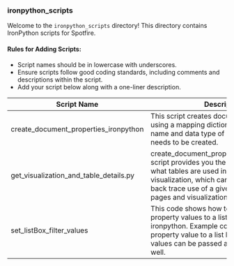 
### ironpython_scripts

Welcome to the `ironpython_scripts` directory! This directory contains IronPython scripts for Spotfire.

#### Rules for Adding Scripts:
- Script names should be in lowercase with underscores.
- Ensure scripts follow good coding standards, including comments and descriptions within the script.
- Add your script below along with a one-liner description.

| Script Name         | Description                                       | Links for Dashboard/Artifact                |
|---------------------|---------------------------------------------------|---------------------------------------------|
| create_document_properties_ironpython |This script creates document properties using a mapping dictionary which contains name and data type of properties which needs to be created.|  |
|get_visualization_and_table_details.py|create_document_properties_ironpythonThis script provides you the the details about what tables are used in the given page and visualization, which can also be used to back trace use of a given table in different pages and visualization.|https://bahwancybertek.sharepoint.com/:f:/s/BCTTIBCO/EvHJCu7bfA5MhXJ-gQZV0TgBCMQ9FK6cshUWYcpeuOYfdw?e=cdSZHn|
|set_listBox_filter_values|This code shows how to set docuemnt property values to a list box filter using ironpython. Example code set a docuemnt property value to a list box filter, but the values can be passed any other method as well.|https://bahwancybertek.sharepoint.com/:f:/s/BCTTIBCO/EvHJCu7bfA5MhXJ-gQZV0TgBCMQ9FK6cshUWYcpeuOYfdw?e=cdSZHn|

